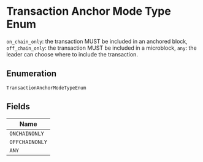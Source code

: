 # Transaction Anchor Mode Type Enum

`on_chain_only`: the transaction MUST be included in an anchored block, `off_chain_only`: the transaction MUST be included in a microblock, `any`: the leader can choose where to include the transaction.

## Enumeration

`TransactionAnchorModeTypeEnum`

## Fields

| Name           |
| -------------- |
| `ONCHAINONLY`  |
| `OFFCHAINONLY` |
| `ANY`          |

